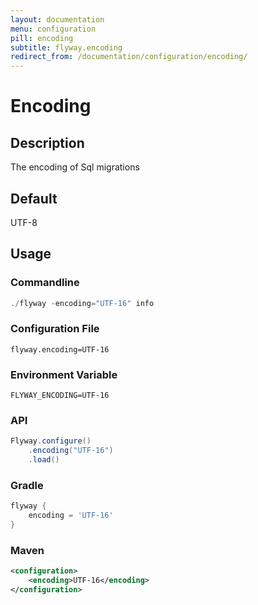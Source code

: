 ```yaml
---
layout: documentation
menu: configuration
pill: encoding
subtitle: flyway.encoding
redirect_from: /documentation/configuration/encoding/
---
```


# Encoding

## Description
The encoding of Sql migrations

## Default
UTF-8

## Usage

### Commandline
```powershell
./flyway -encoding="UTF-16" info
```

### Configuration File
```properties
flyway.encoding=UTF-16
```

### Environment Variable
```properties
FLYWAY_ENCODING=UTF-16
```

### API
```java
Flyway.configure()
    .encoding("UTF-16")
    .load()
```

### Gradle
```groovy
flyway {
    encoding = 'UTF-16'
}
```

### Maven
```xml
<configuration>
    <encoding>UTF-16</encoding>
</configuration>
```
